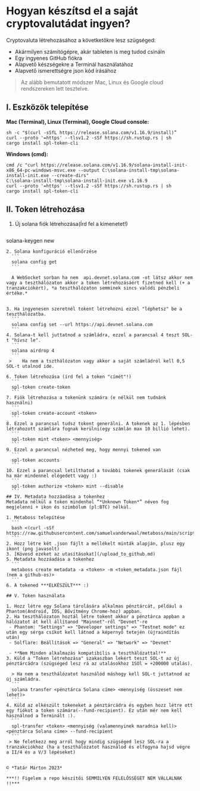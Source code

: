 # Hogyan készítsd el a saját cryptovalutádat ingyen?

Cryptovaluta létrehozásához a követketőkre lesz szügséged:
- Akármilyen számitógépre, akár tableten is meg tudod csináln
- Egy ingyenes GitHub fiókra
- Alapvető készségekre a Terminál használatához
- Alapvető ismerettségre json kód írásához
  
> Az alább bemutatott módszer Mac, Linux és Google cloud rendszereken lett tesztelve.

 ## I. Eszközök telepítése
 
 **Mac (Terminal), Linux (Terminal), Google Cloud console:**
 ```
sh -c "$(curl -sSfL https://release.solana.com/v1.16.9/install)”
curl --proto '=https' --tlsv1.2 -sSf https://sh.rustup.rs | sh
cargo install spl-token-cli
```	
**Windows (cmd):**
```
cmd /c "curl https://release.solana.com/v1.16.9/solana-install-init-x86_64-pc-windows-msvc.exe --output C:\solana-install-tmp\solana-install-init.exe --create-dirs"    
C:\solana-install-tmp\solana-install-init.exe v1.16.9
curl --proto '=https' --tlsv1.2 -sSf https://sh.rustup.rs | sh
cargo install spl-token-cli
```

## II. Token létrehozása

1. Új solana fiók létrehozása(Írd fel a kimenetet!)
	```
  solana-keygen new
  ```
2. Solana konfiguráció ellenőrzése
    ```
  	solana config get
  	```

	A WebSocket sorban ha nem  api.devnet.solana.com -ot látsz akkor nem vagy a teszthálózaton akkor a token létrehozásáért fizetned kell (+ a tranzakciókért), *a teszthálózaton semminek sincs valódi pénzbeli értéke.*


3. Ha ingyenesen szeretnél tokent létrehozni ezzel "léphetsz" be a teszthálózatba.
 	```  
	solana config set --url https://api.devnet.solana.com
	```
4. Solana-t kell juttatnod a számládra, ezzel a parancsal 4 teszt SOL-t "hívsz le".
	```   
	solana airdrop 4
	```
   > 	Ha nem a tszthálózaton vagy akkor a saját számládról kell 0,5 SOL-t utalnod ide.

6. Token létrehozása (írd fel a token "címét"!)
 	```  
	spl-token create-token
	```
7. Fiók létrehozása a tokenünk számára (e nélkül nem tudnánk használni)
	```  
	spl-token create-account <token>
	```
8. Ezzel a parancsal tudsz tokent generálni. A tokenek az 1. lépésben létrahozott számlára fognak kerülni(egy számlán max 10 billió lehet).
	```   
	spl-token mint <token> <mennyiség>
	```
9. Ezzel a parancsal nézheted meg, hogy mennyi tokened van
	```   
	spl-token accounts
	```
10. Ezzel a parancsal letilthatod a további tokenek generálását (csak ha már mindennel elégedett vagy :)
	```   
	spl-token authorize <token> mint --disable
	```
## IV. Metadata hozzáadása a tokenhez
Metadata nélkül a token mindenhol “*Unknown Token*” néven fog megjelenni + ikon és szimbólum (pl:BTC) nélkül.

1. Metaboss telepítése
	```   
	bash <(curl -sSf https://raw.githubusercontent.com/samuelvanderwaal/metaboss/main/scripts/install.sh)
	```
2. Hozz létre két .json fájlt a mellékelt minták alapján, plusz egy ikont (png javasolt)
3. [Kövesd ezeket az utasításokat](/upload_to_github.md)
5. Metadata hozzáadása a tokenhez
	```   
	metaboss create metadata -a <token> -m <token_metadata.json fájl (nem a github-os)>
	```  
6. A tokened ***ELKÉSZÜLT*** :)

## V. Token használata

1. Hozz létre egy Solana tárolására alkalmas pénztárcát, például a Phantom(Android, IOS, Bővítmény Chrome-hoz) appban.
2. Ha teszthálózaton hoztál létre tokent akkor a pénztárca appban a hálózatot át kell állítanod "Mainnet"-ről "Devnet"-re
   - Phantom: "Settings" => "Developer settings" => "Testnet mode" ez után egy sérga csíkot kell látnod a képernyő tetején (újraindítás után)
   - Solflare: Beállítások => "General" => "Network" => "Devnet"
     
   - **Nem Minden alkalmazás kompatibilis a teszthálózattal!**     
3. Küld a "Token létrehozása" szakaszban lekért teszt SOL-t az új pénztárcádra (szügséged lesz rá az utalásokhoz 1SOl = +200000 utalás).

	> Ha nem a teszthálózatot használód máshogy kell SOL-t juttatnod az új számládra.
	```   
	solana transfer <pénztárca Solana címe> <mennyiség (összeset nem lehet)>
	```
4. Küld az elkészült tokeneket a pénztárcádra és egyben hozz létre ott egy fiókot a token számára(--fund-recipient). Ez után mér nem kell használnod a Terminált :).
	```
	spl-transfer <token> <mennyiség (valamennyinek maradnia kell)> <pénztárca Solana címe> --fund-recipient
	```
   > Ne feletkezz meg arról hogy mindig szügséged lesz SOL-ra a tranzakciókhoz (ha a teszthálózatot használod és elfogyna hajsd végre a II/4 és a V/3 lépéseket)
   

© *Tatár Márton 2023*

***!! Figelem a repo készítői SEMMILYEN FELELŐSSÉGET NEM VÁLLALNAK !!***
